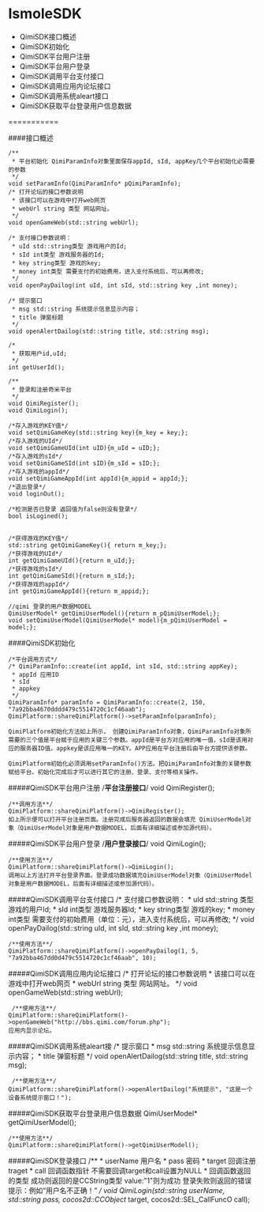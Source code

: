 IsmoleSDK
=========
- QimiSDK接口概述
- QimiSDK初始化
- QimiSDK平台用户注册
- QimiSDK平台用户登录
- QimiSDK调用平台支付接口
- QimiSDK调用应用内论坛接口
- QimiSDK调用系统aleart接口
- QimiSDK获取平台登录用户信息数据

===========

####接口概述

    /**
     * 平台初始化 QimiParamInfo对象里面保存appId, sId, appKey几个平台初始化必需要的参数
     */
    void setParamInfo(QimiParamInfo* pQimiParamInfo);
    /* 打开论坛的接口参数说明
     * 该接口可以在游戏中打开web网页
     * webUrl string 类型 网站网址。
     */
    void openGameWeb(std::string webUrl);
    
    /* 支付接口参数说明：
     * uId std::string类型 游戏用户的Id;
     * sId int类型 游戏服务器的Id;
     * key string类型 游戏的key;
     * money int类型 需要支付的初始费用，进入支付系统后，可以再修改;
     */
    void openPayDailog(int uId, int sId, std::string key ,int money);
    
    /* 提示窗口
     * msg std::string 系统提示信息显示内容；
     * title 弹窗标题
     */
    void openAlertDailog(std::string title, std::string msg);
    
    /*
     * 获取用户id,uId;
     */
    int getUserId();
    
    /**
     * 登录和注册奇米平台
     */
    void QimiRegister();
    void QimiLogin();
    
    /*存入游戏的KEY值*/
    void setQimiGameKey(std::string key){m_key = key;};
    /*存入游戏的UId*/
    void setQimiGameUId(int uID){m_uId = uID;};
    /*存入游戏的sId*/
    void setQimiGameSId(int sID){m_sId = sID;};
    /*存入游戏的appId*/
    void setQimiGameAppId(int appId){m_appid = appId;};
    /*退出登录*/
    void loginOut();

    /*检测是否已登录 返回值为false则没有登录*/
    bool isLogined();
    
    
    /*获得游戏的KEY值*/
    std::string getQimiGameKey(){ return m_key;};
    /*获得游戏的UId*/
    int getQimiGameUId(){return m_uId;};
    /*获得游戏的sId*/
    int getQimiGameSId(){return m_sId;};
    /*获得游戏的appId*/
    int getQimiGameAppId(){return m_appid;};
    
    //qimi 登录的用户数据MODEL
    QimiUserModel* getQimiUserModel(){return m_pQimiUserModel;};
    void setQimiUserModel(QimiUserModel* model){m_pQimiUserModel = model;};
    

####QimiSDK初始化

	/*平台调用方式*/
    /* QimiParamInfo::create(int appId, int sId, std::string appKey);
     * appId 应用ID
     * sId 
     * appkey
     */
    QimiParamInfo* paramInfo = QimiParamInfo::create(2, 150, "7a92bba4670dddd479c5514720c1cf46aab");
    QimiPlatform::shareQimiPlatform()->setParamInfo(paramInfo);

    QimiPlatform初始化方法如上所示， 创建QimiParamInfo对象，QimiParamInfo对象所需要的三个值是平台赋于应用的关键三个参数。appId是平台方对应用的唯一值，sId是该用对应的服务器ID值。appkey是该应用唯一的KEY。APP应用在平台注册后由平台方提供该参数。

    QimiPlatform初始化必须调用setParamInfo()方法。把QimiParamInfo对象的关键参数赋给平台。初始化完成后才可以进行其它的注册、登录、支付等相关操作。

#####QimiSDK平台用户注册
	/**平台注册接口**/
	void QimiRegister();

	/**调用方法**/
	QimiPlatform::shareQimiPlatform()->QimiRegister();
	如上所示便可以打开平台注册页面。注册完成后服务器返回的数据会填充 QimiUserModel对象（QimiUserModel对象是用户数据MODEL，后面有详细描述或参加源代码）。

#####QimiSDK平台用户登录
    /**用户登录接口**/
    void QimiLogin();

    /**使用方法**/
    QimiPlatform::shareQimiPlatform()->QimiLogin();
    调用以上方法打开平台登录界面。登录成功数据填充QimiUserModel对象（QimiUserModel对象是用户数据MODEL，后面有详细描述或参加源代码）。

#####QimiSDK调用平台支付接口
	/* 支付接口参数说明：
     * uId std::string 类型 游戏的用户Id;
     * sId int类型 游戏服务器Id;
     * key string类型 游戏的key;
     * money int类型 需要支付的初始费用（单位：元），进入支付系统后，可以再修改;
     */
    void openPayDailog(std::string uId, int sId, std::string key ,int money);

    /**使用方法**/
    QimiPlatform::shareQimiPlatform()->openPayDailog(1, 5, "7a92bba467dd0d479c5514720c1cf46aab", 10);

#####QimiSDK调用应用内论坛接口
	/* 打开论坛的接口参数说明
     * 该接口可以在游戏中打开web网页
     * webUrl string 类型 网站网址。
     */
    void openGameWeb(std::string webUrl);

     /**使用方法**/
    QimiPlatform::shareQimiPlatform()->openGameWeb("http://bbs.qimi.com/forum.php");
    应用内显示论坛。

#####QimiSDK调用系统aleart接
	/* 提示窗口
     * msg std::string 系统提示信息显示内容；
     * title 弹窗标题
     */
    void openAlertDailog(std::string title, std::string msg);

     /**使用方法**/
    QimiPlatform::shareQimiPlatform()->openAlertDailog("系统提示", "这是一个设备系统提示窗口！");
    
#####QimiSDK获取平台登录用户信息数据
	QimiUserModel* getQimiUserModel();

	/**使用方法**/
	QimiPlatform::shareQimiPlatform()->getQimiUserModel();

#####QimiSDK登录接口
	/**
	* userName 用户名
	* pass 密码
	* target 回调注册traget
	* call 回调函数指针 不需要回调target和call设置为NULL
	* 回调函数返回的类型 成功则返回的是CCString类型 value:"1"则为成功 登录失败则返回的错误提示：例如“用户名不正确！”
	*/
	void QimiLogin(std::string userName, std::string pass, cocos2d::CCObject* target, cocos2d::SEL_CallFuncO call);
	














